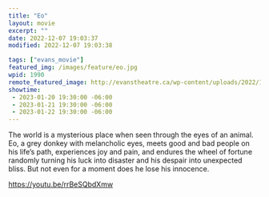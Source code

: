 ```yaml
---
title: "Eo"
layout: movie
excerpt: ""
date: 2022-12-07 19:03:37
modified: 2022-12-07 19:03:38

tags: ["evans_movie"]
featured_img: /images/feature/eo.jpg
wpid: 1990
remote_featured_image: http://evanstheatre.ca/wp-content/uploads/2022/12/eo.jpg
showtime: 
 - 2023-01-20 19:30:00 -06:00
 - 2023-01-21 19:30:00 -06:00
 - 2023-01-22 19:30:00 -06:00
---
```




The world is a mysterious place when seen through the eyes of an animal. Eo, a grey donkey with melancholic eyes, meets good and bad people on his life’s path, experiences joy and pain, and endures the wheel of fortune randomly turning his luck into disaster and his despair into unexpected bliss. But not even for a moment does he lose his innocence.

https://youtu.be/rrBeSQbdXmw